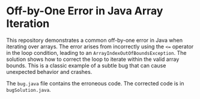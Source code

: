 # Off-by-One Error in Java Array Iteration

This repository demonstrates a common off-by-one error in Java when iterating over arrays.  The error arises from incorrectly using the `<=` operator in the loop condition, leading to an `ArrayIndexOutOfBoundsException`. The solution shows how to correct the loop to iterate within the valid array bounds.  This is a classic example of a subtle bug that can cause unexpected behavior and crashes.

The `bug.java` file contains the erroneous code. The corrected code is in `bugSolution.java`.